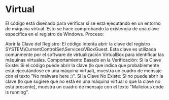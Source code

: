 # Virtual
El código está diseñado para verificar si se está ejecutando en un entorno de máquina virtual. Esto se hace comprobando la existencia de una clave específica en el registro de Windows.
Proceso:

Abrir la Clave del Registro: El código intenta abrir la clave del registro SYSTEM\CurrentControlSet\Services\VBoxGuest. Esta clave es utilizada comúnmente por el software de virtualización VirtualBox para identificar las máquinas virtuales.
Comportamiento Basado en la Verificación:
Si la Clave Existe: Si el código puede abrir la clave (lo que indica que probablemente está ejecutándose en una máquina virtual), muestra un cuadro de mensaje con el texto "No malware here :)".
Si la Clave No Existe: Si no puede abrir la clave (lo que sugiere que no está en una máquina virtual o que la clave no está presente), muestra un cuadro de mensaje con el texto "Malicious code is running".
